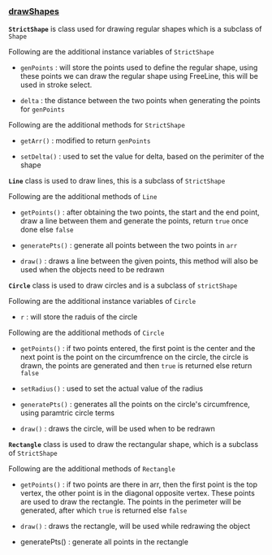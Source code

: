 <!--GTG-->
### <a href="./drawShapes.js" title="link to drawShapes.js">drawShapes</a>

**`StrictShape`** is class used for drawing regular shapes which is a subclass of `Shape`

Following are the  additional instance variables of `StrictShape`

* `genPoints` : will store the points used to define the regular shape, using these points we can draw the regular shape using FreeLine, this will be used in stroke select.

* `delta` : the distance between the two points when generating the points for `genPoints`

Following are the additional methods for `StrictShape`

* `getArr()` : modified to return `genPoints`

* `setDelta()` : used to set the value for delta, based on the perimiter of the shape

**`Line`** class is used to draw lines, this is a subclass of `StrictShape`

Following are the additional methods of `Line`

* `getPoints()` : after obtaining the two points, the start and the end point, draw a line between them and generate the points, return `true` once done else `false`

* `generatePts()` : generate all points between the two points in `arr`

* `draw()` : draws a line between the given points, this method will also be used when the objects need to be redrawn

**`Circle`** class is used to draw circles and is a subclass of `strictShape`

Following are the additional instance variables of `Circle`

* `r` : will store the raduis of the circle

Following are the additional methods of `Circle`

* `getPoints()` : if two points entered, the first point is the center and the next point is the point on the circumfrence on the circle, the circle is drawn, the points are generated and then `true` is returned else return `false`

* `setRadius()` : used to set the actual value of the radius

* `generatePts()` : generates all the points on the circle's circumfrence, using paramtric circle terms

* `draw()` : draws the circle, will be used when to be redrawn

**`Rectangle`** class is used to draw the rectangular shape, which is a subclass of `StrictShape`

Following are the additional methods of `Rectangle`

* `getPoints()` : if two points are there in arr, then the first point is the top vertex, the other point is in the diagonal opposite vertex. These points are used to draw the rectangle. The points in the perimeter will be generated, after which `true` is returned else `false`

* `draw()` : draws the rectangle, will be used while redrawing the object

* generatePts() : generate all points in the rectangle
<!--TYJC-->
